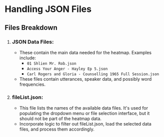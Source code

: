 # Handling JSON Files

## Files Breakdown

1. ### JSON Data Files:

    - These contain the main data needed for the heatmap. Examples include:
        - `01 Shlien Mr. Rob.json`
        - `Access Your Anger - Hayley Ep 5.json`
        - `Carl Rogers and Gloria - Counselling 1965 Full Session.json`
    - These files contain utterances, speaker data, and possibly word frequencies.

2. ### fileList.json:

    - This file lists the names of the available data files. It's used for populating the dropdown menu or file selection interface, but it should not be part of the heatmap data.
    - Incorporate logic to filter out fileList.json, load the selected data files, and process them accordingly.